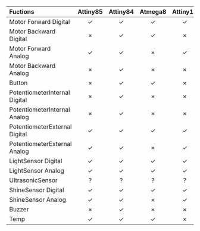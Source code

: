 | Fuctions | Attiny85 | Attiny84 | Atmega8 | Attiny13 | Atmega328 | Atmega32u4 |
| :----- | :-----: | :-----: | :-----: | :-----: | :-----: | :-----: |
| Motor Forward Digital | ✓ | ✓ | ✓ | ✓ |  |  | 
| Motor Backward Digital | × | ✓ | ✓ | × |  |  |
| Motor Forward Analog | ✓ | ✓ | × | ✓ |  | |
| Motor Backward Analog | × | ✓ | × | × |  | |
| Button | × | ✓ | ✓ | × |  | |
| PotentiometerInternal Digital | × | ✓ | × | × |  | |
| PotentiometerInternal Analog | × | ✓ | × | × |  | |
| PotentiometerExternal Digital | ✓ | ✓ | ✓ | ✓ |  | |
| PotentiometerExternal Analog | ✓ | ✓ | × | ✓ |  | |
| LightSensor Digital | ✓ | ✓ | ✓ | ✓ |  | |
| LightSensor Analog | ✓ | ✓ | ✓ | ✓ |  | |
| UltrasonicSensor | ? | ? | ? | ? |  | |
| ShineSensor Digital | ✓ | ✓ | ✓ | ✓ |  | |
| ShineSensor Analog | ✓ | ✓ | × | ✓ |  | |
| Buzzer | × | ✓ | × | × |  | |
| Temp | ✓ | ✓ | ✓ | × |  | |

